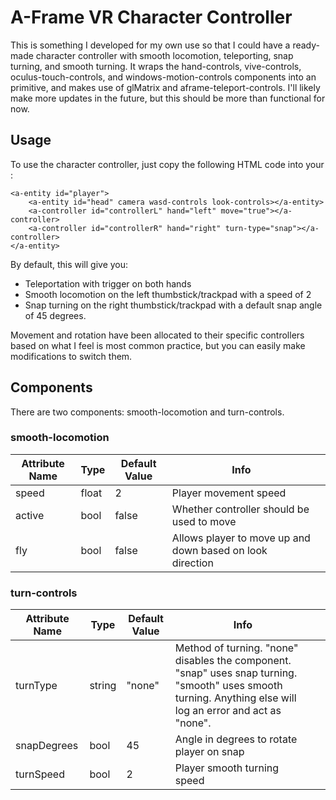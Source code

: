 # A-Frame VR Character Controller

This is something I developed for my own use so that I could have a ready-made character controller with smooth locomotion, teleporting, snap turning, and smooth turning.
It wraps the hand-controls, vive-controls, oculus-touch-controls, and windows-motion-controls components into an <a-controller> primitive, and makes use of glMatrix and aframe-teleport-controls.
I'll likely make more updates in the future, but this should be more than functional for now.

## Usage

To use the character controller, just copy the following HTML code into your <a-scene>:

    <a-entity id="player">
        <a-entity id="head" camera wasd-controls look-controls></a-entity>        
        <a-controller id="controllerL" hand="left" move="true"></a-controller>
        <a-controller id="controllerR" hand="right" turn-type="snap"></a-controller>
    </a-entity>


By default, this will give you:
- Teleportation with trigger on both hands
- Smooth locomotion on the left thumbstick/trackpad with a speed of 2
- Snap turning on the right thumbstick/trackpad with a default snap angle of 45 degrees.

Movement and rotation have been allocated to their specific controllers based on what I feel is most common practice, but you can easily make modifications to switch them.

## Components

There are two components: smooth-locomotion and turn-controls.

### smooth-locomotion

| Attribute Name | Type  | Default Value | Info                                                      |   |
|----------------|-------|---------------|-----------------------------------------------------------|---|
| speed          | float | 2             | Player movement speed                                         |   |
| active         | bool  | false         | Whether controller should be used to move                 |   |
| fly            | bool  | false         | Allows player to move up and down based on look direction |   |

### turn-controls

| Attribute Name | Type   | Default Value | Info                                                                                                                                                         |   |
|----------------|--------|---------------|--------------------------------------------------------------------------------------------------------------------------------------------------------------|---|
| turnType       | string | "none"        | Method of turning. "none" disables the component. "snap" uses snap turning. "smooth" uses smooth turning. Anything else will log an error and act as "none". |   |
| snapDegrees    | bool   | 45            | Angle in degrees to rotate player on snap                                                                                                                    |   |
| turnSpeed      | bool   | 2             | Player smooth turning speed                                                                                                                                  |   |